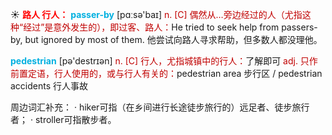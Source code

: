 ☀ <font color="red">**路人 行人：**</font>
<font color="sky blue">**passer-by**</font> [pɑːsə'baɪ] 
<font color="#c00000">n. [C] 偶然从…旁边经过的人（尤指这种“经过”是意外发生的），即过客、路人：</font>He tried to seek help from passers-by, but ignored by most of them. 他尝试向路人寻求帮助，但多数人都没理他。

<font color="sky blue">**pedestrian**</font> [pə'destrɪən] 
<font color="#c00000">n. [C] 行人，尤指城镇中的行人：</font>了解即可 <font color="#c00000">adj. 只作前置定语，行人使用的，或与行人有关的：</font>pedestrian area 步行区 / pedestrian accidents 行人事故

周边词汇补充：
· hiker可指（在乡间进行长途徒步旅行的）远足者、徒步旅行者；
· stroller可指散步者。



